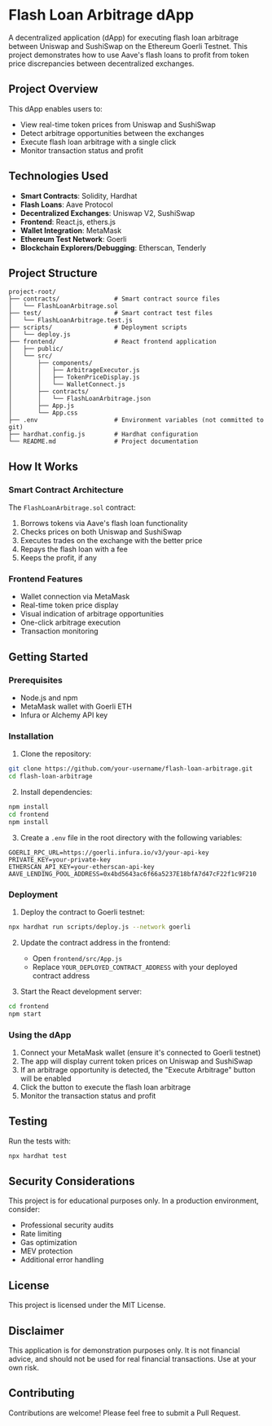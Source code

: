 # Flash Loan Arbitrage dApp

A decentralized application (dApp) for executing flash loan arbitrage between Uniswap and SushiSwap on the Ethereum Goerli Testnet. This project demonstrates how to use Aave's flash loans to profit from token price discrepancies between decentralized exchanges.

## Project Overview

This dApp enables users to:
- View real-time token prices from Uniswap and SushiSwap
- Detect arbitrage opportunities between the exchanges
- Execute flash loan arbitrage with a single click
- Monitor transaction status and profit

## Technologies Used

- **Smart Contracts**: Solidity, Hardhat
- **Flash Loans**: Aave Protocol
- **Decentralized Exchanges**: Uniswap V2, SushiSwap
- **Frontend**: React.js, ethers.js
- **Wallet Integration**: MetaMask
- **Ethereum Test Network**: Goerli
- **Blockchain Explorers/Debugging**: Etherscan, Tenderly

## Project Structure

```
project-root/
├── contracts/               # Smart contract source files
│   └── FlashLoanArbitrage.sol
├── test/                    # Smart contract test files
│   └── FlashLoanArbitrage.test.js
├── scripts/                 # Deployment scripts
│   └── deploy.js
├── frontend/                # React frontend application
│   ├── public/
│   └── src/
│       ├── components/
│       │   ├── ArbitrageExecutor.js
│       │   ├── TokenPriceDisplay.js
│       │   └── WalletConnect.js
│       ├── contracts/
│       │   └── FlashLoanArbitrage.json
│       ├── App.js
│       └── App.css
├── .env                     # Environment variables (not committed to git)
├── hardhat.config.js        # Hardhat configuration
└── README.md                # Project documentation
```

## How It Works

### Smart Contract Architecture

The `FlashLoanArbitrage.sol` contract:
1. Borrows tokens via Aave's flash loan functionality
2. Checks prices on both Uniswap and SushiSwap
3. Executes trades on the exchange with the better price
4. Repays the flash loan with a fee
5. Keeps the profit, if any

### Frontend Features

- Wallet connection via MetaMask
- Real-time token price display
- Visual indication of arbitrage opportunities
- One-click arbitrage execution
- Transaction monitoring

## Getting Started

### Prerequisites

- Node.js and npm
- MetaMask wallet with Goerli ETH
- Infura or Alchemy API key

### Installation

1. Clone the repository:
```bash
git clone https://github.com/your-username/flash-loan-arbitrage.git
cd flash-loan-arbitrage
```

2. Install dependencies:
```bash
npm install
cd frontend
npm install
```

3. Create a `.env` file in the root directory with the following variables:
```
GOERLI_RPC_URL=https://goerli.infura.io/v3/your-api-key
PRIVATE_KEY=your-private-key
ETHERSCAN_API_KEY=your-etherscan-api-key
AAVE_LENDING_POOL_ADDRESS=0x4bd5643ac6f66a5237E18bfA7d47cF22f1c9F210
```

### Deployment

1. Deploy the contract to Goerli testnet:
```bash
npx hardhat run scripts/deploy.js --network goerli
```

2. Update the contract address in the frontend:
   - Open `frontend/src/App.js`
   - Replace `YOUR_DEPLOYED_CONTRACT_ADDRESS` with your deployed contract address

3. Start the React development server:
```bash
cd frontend
npm start
```

### Using the dApp

1. Connect your MetaMask wallet (ensure it's connected to Goerli testnet)
2. The app will display current token prices on Uniswap and SushiSwap
3. If an arbitrage opportunity is detected, the "Execute Arbitrage" button will be enabled
4. Click the button to execute the flash loan arbitrage
5. Monitor the transaction status and profit

## Testing

Run the tests with:
```bash
npx hardhat test
```

## Security Considerations

This project is for educational purposes only. In a production environment, consider:
- Professional security audits
- Rate limiting
- Gas optimization
- MEV protection
- Additional error handling

## License

This project is licensed under the MIT License.

## Disclaimer

This application is for demonstration purposes only. It is not financial advice, and should not be used for real financial transactions. Use at your own risk.

## Contributing

Contributions are welcome! Please feel free to submit a Pull Request.